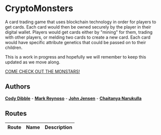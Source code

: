# CryptoMonsters

A card trading game that uses blockchain technology in order for players to get cards. Each card would then be owned securely by the player in their digital wallet. Players would get cards either by "mining" for them, trading with other players, or melding two cards to create a new card. Each card would have specific attribute genetics that could be passed on to their children.

This is a work in progress and hopefully we will remember to keep this updated as we move along.

[COME CHECK OUT THE MONSTARS!](ec2-34-215-7-234.us-west-2.compute.amazonaws.com)


## Authors
**[Cody Dibble](https://www.github.com/hcodydibble)** - **[Mark Reynoso](https://www.github.com/markreynoso)** - **[John Jensen](https://www.github.com/thejohnjensen)** - **[Chaitanya Narukulla](https://www.github.com/chaitanyanarukulla)**

## Routes
| Route | Name | Description |
|:--|--|:--|